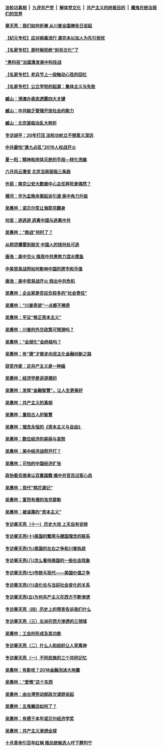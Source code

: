 

####  [法轮功真相](../../../../basic/blob/master/README.md?t=06292031) &nbsp;|&nbsp; [九评共产党](../../../../9ping.md/blob/master/README.md?t=06292031) &nbsp;|&nbsp; [解体党文化](../../../../jtdwh.md/blob/master/README.md?t=06292031)  &nbsp;|&nbsp; [共产主义的终极目的](../../../../gczydzjmd.md/blob/master/README.md?t=06292031) &nbsp;|&nbsp; [魔鬼在统治我们的世界](../../../../mgztzwmdsj.md/blob/master/README.md?t=06292031) 

#### [章天亮：我们如何祈祷 从川普全国祷告日说起](../pages/nsc423/n11944627.md?t=06292031) 

#### [【纪元专栏】应对病毒流行 渥京未以加人为先引担忧](../pages/nsc423/n11875714.md?t=06292031) 

#### [【名家专栏】是时候拒绝“封杀文化”了](../pages/nsc423/n11814093.md?t=06292031) 

#### [“黑科技”治国激发美中科技战](../pages/nsc423/n11638056.md?t=06292031) 

#### [【名家专栏】老兵节上一段触动心弦的回忆](../pages/nsc423/n11646016.md?t=06292031) 

#### [【名家专栏】公立学校的起源：集体主义与失败](../pages/nsc423/n11601833.md?t=06292031) 

#### [臧山：港澳办表态透露四大关键](../pages/nsc423/n11421628.md?t=06292031) 

#### [臧山：中共缺乏管理开放社会的能力](../pages/nsc423/n11407457.md?t=06292031) 

#### [臧山：北京面临治乱大转折](../pages/nsc423/n11406895.md?t=06292031) 

#### [专访胡平：20年打压 法轮功屹立不倒意义深远](../pages/nsc423/n11398800.md?t=06292031) 

#### [中共最怕“逢九必乱”2019人权战开火](../pages/nsc423/n11385248.md?t=06292031) 

#### [夏一阳：精神和肉体灭绝的手段—转化洗脑](../pages/nsc423/n11368250.md?t=06292031) 

#### [六月风云激变 北京当局面临三条路](../pages/nsc423/n11313668.md?t=06292031) 

#### [许茹：南京公安大数据中心主任猝死是偶然？](../pages/nsc423/n11064744.md?t=06292031) 

#### [横河：华为孟晚舟案起诉引渡 美中角力升级](../pages/nsc423/n11027230.md?t=06292031) 

#### [吴惠林：诺贝尔奖让海耶克翻身](../pages/nsc423/n10890049.md?t=06292031) 

#### [何坚：逃逃逃 逃离中国与逃离中共](../pages/nsc423/n10592891.md?t=06292031) 

#### [吴惠林：“商战”何时了？](../pages/nsc423/n10573558.md?t=06292031) 

#### [从网贷爆雷到股灾 中国人的钱何处可逃](../pages/nsc423/n10572800.md?t=06292031) 

#### [唐浩：美中交火 隐现中共黑势力混水摸鱼](../pages/nsc423/n10544040.md?t=06292031) 

#### [中美贸易战将如何影响中国的房市和币值](../pages/nsc423/n10543697.md?t=06292031) 

#### [唐浩：美中贸易战开火 烧出中共危机](../pages/nsc423/n10540126.md?t=06292031) 

#### [吴惠林：企业家是否应负较多的“社会责任”](../pages/nsc423/n10535022.md?t=06292031) 

#### [吴惠林：“川普奇迹”一点都不稀奇](../pages/nsc423/n10512808.md?t=06292031) 

#### [吴惠林：平议“修正资本主义”](../pages/nsc423/n10495724.md?t=06292031) 

#### [吴惠林：川普的外交政策可预测吗？](../pages/nsc423/n10462387.md?t=06292031) 

#### [吴惠林：“全球化”会终结吗？](../pages/nsc423/n10452838.md?t=06292031) 

#### [吴惠林：有“德”才能走向民主化金融创新之路](../pages/nsc423/n10432292.md?t=06292031) 

#### [获奖作家：这共产主义是一种癌](../pages/nsc423/n10431541.md?t=06292031) 

#### [吴惠林：经济学是讲道德的](../pages/nsc423/n10398014.md?t=06292031) 

#### [吴惠林：发挥“金融智慧”，让人生更美好](../pages/nsc423/n10375019.md?t=06292031) 

#### [吴惠林：共产主义的真相](../pages/nsc423/n10351394.md?t=06292031) 

#### [吴惠林：重拾古人的智慧](../pages/nsc423/n10337691.md?t=06292031) 

#### [吴惠林：理念永恒的《资本主义与自由》](../pages/nsc423/n10316274.md?t=06292031) 

#### [吴惠林：数位经济的美丽与哀愁](../pages/nsc423/n10292946.md?t=06292031) 

#### [吴惠林：美中经济战将开打？](../pages/nsc423/n10258825.md?t=06292031) 

#### [吴惠林：可怕的中国经济扩张](../pages/nsc423/n10219147.md?t=06292031) 

#### [政协委员提承认双重国籍 揭中共官员过客心态](../pages/nsc423/n10208809.md?t=06292031) 

#### [吴惠林：现代“桃花源记”](../pages/nsc423/n10185234.md?t=06292031) 

#### [吴惠林：富而有德的洛克斐勒](../pages/nsc423/n10142264.md?t=06292031) 

#### [吴惠林：被诬蔑的“资本主义”](../pages/nsc423/n10124816.md?t=06292031) 

#### [专访章天亮（十一）历史大戏 上天自有安排](../pages/nsc423/n10094905.md?t=06292031) 

#### [专访章天亮(十)美国的繁荣与建国理念的联系](../pages/nsc423/n10094899.md?t=06292031) 

#### [专访章天亮(九)美国的左右之争和川普执政](../pages/nsc423/n10094889.md?t=06292031) 

#### [专访章天亮(八)怎么看待美国的一些社会现象](../pages/nsc423/n10094857.md?t=06292031) 

#### [专访章天亮(七)传统与现代——美国价值之争](../pages/nsc423/n10093140.md?t=06292031) 

#### [专访章天亮(六)进化论与当前社会变化的关系](../pages/nsc423/n10092036.md?t=06292031) 

#### [专访章天亮(五)为何共产主义在西方不断渗透](../pages/nsc423/n10083620.md?t=06292031) 

#### [专访章天亮（四）历史上的预言告诉我们什么](../pages/nsc423/n10083606.md?t=06292031) 

#### [专访章天亮（三）左派在西方渗透的三领域](../pages/nsc423/n10081115.md?t=06292031) 

#### [吴惠林：工会的形成及其功能](../pages/nsc423/n10080633.md?t=06292031) 

#### [专访章天亮（二）什么人和组织让人背离神](../pages/nsc423/n10076637.md?t=06292031) 

#### [专访章天亮（一）不同民族的三个共同记忆](../pages/nsc423/n10074188.md?t=06292031) 

#### [吴惠林：有影呒？2018金融泡沫大地震](../pages/nsc423/n10040534.md?t=06292031) 

#### [吴惠林：“爱情”这个东西](../pages/nsc423/n10019423.md?t=06292031) 

#### [吴惠林：由台湾劳动部政次请辞说起](../pages/nsc423/n9979679.md?t=06292031) 

#### [吴惠林：五鬼搬运如何了？](../pages/nsc423/n9925338.md?t=06292031) 

#### [吴惠林：有感于本年诺贝尔经济学奖](../pages/nsc423/n9871883.md?t=06292031) 

#### [吴惠林：共产主义渗透全球](../pages/nsc423/n9812748.md?t=06292031) 

#### [十月革命引百年红祸 俄总统候选人吁下葬列宁](../pages/nsc423/n9810182.md?t=06292031) 

